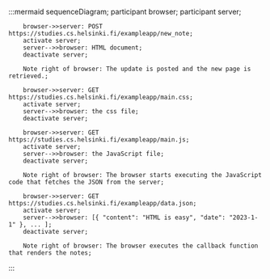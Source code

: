 :::mermaid
    sequenceDiagram;
        participant browser;
        participant server;

        browser->>server: POST https://studies.cs.helsinki.fi/exampleapp/new_note;
        activate server;
        server-->>browser: HTML document;
        deactivate server;

        Note right of browser: The update is posted and the new page is retrieved.;

        browser->>server: GET https://studies.cs.helsinki.fi/exampleapp/main.css;
        activate server;
        server-->>browser: the css file;
        deactivate server;

        browser->>server: GET https://studies.cs.helsinki.fi/exampleapp/main.js;
        activate server;
        server-->>browser: the JavaScript file;
        deactivate server;

        Note right of browser: The browser starts executing the JavaScript code that fetches the JSON from the server;

        browser->>server: GET https://studies.cs.helsinki.fi/exampleapp/data.json;
        activate server;
        server-->>browser: [{ "content": "HTML is easy", "date": "2023-1-1" }, ... ];
        deactivate server;

        Note right of browser: The browser executes the callback function that renders the notes;
:::